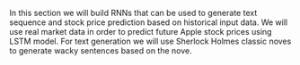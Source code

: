 In this section we will build RNNs that can be used to generate text sequence and stock price prediction based on historical input data. We will use real market data in order to predict future Apple stock prices using LSTM model. For text generation we will use Sherlock Holmes classic noves to generate wacky sentences based on the nove. 

